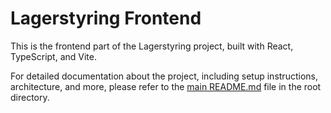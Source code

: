 # Lagerstyring Frontend

This is the frontend part of the Lagerstyring project, built with React, TypeScript, and Vite.

For detailed documentation about the project, including setup instructions, architecture, and more, please refer to the [main README.md](../README.md) file in the root directory.

